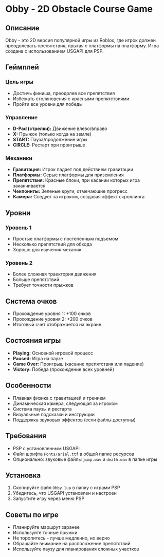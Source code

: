 # Obby - 2D Obstacle Course Game

## Описание

Obby - это 2D версия популярной игры из Roblox, где игрок должен преодолевать препятствия, прыгая с платформы на платформу. Игра создана с использованием USGAPI для PSP.

## Геймплей

### Цель игры

-   Достичь финиша, преодолев все препятствия
-   Избежать столкновения с красными препятствиями
-   Пройти все уровни для победы

### Управление

-   **D-Pad (стрелки):** Движение влево/вправо
-   **X:** Прыжок (только когда на земле)
-   **START:** Пауза/продолжение игры
-   **CIRCLE:** Рестарт при проигрыше

### Механики

-   **Гравитация:** Игрок падает под действием гравитации
-   **Платформы:** Серые платформы для приземления
-   **Препятствия:** Красные блоки, при касании которых игра заканчивается
-   **Чекпоинты:** Зеленые круги, отмечающие прогресс
-   **Камера:** Следует за игроком, создавая эффект скроллинга

## Уровни

### Уровень 1

-   Простые платформы с постепенным подъемом
-   Несколько препятствий для обхода
-   Хорошо для изучения механик

### Уровень 2

-   Более сложная траектория движения
-   Больше препятствий
-   Требует точности прыжков

## Система очков

-   Прохождение уровня 1: +100 очков
-   Прохождение уровня 2: +200 очков
-   Итоговый счет отображается на экране

## Состояния игры

-   **Playing:** Основной игровой процесс
-   **Paused:** Игра на паузе
-   **Game Over:** Проигрыш (касание препятствия или падение)
-   **Victory:** Победа (прохождение всех уровней)

## Особенности

-   Плавная физика с гравитацией и трением
-   Динамическая камера, следующая за игроком
-   Система паузы и рестарта
-   Визуальные подсказки и инструкции
-   Поддержка звуковых эффектов (если файлы доступны)

## Требования

-   PSP с установленным USGAPI
-   Файл шрифта `Fonts/arial.ttf` в общей папке ресурсов
-   Опционально: звуковые файлы `jump.wav` и `death.wav` в папке игры

## Установка

1. Скопируйте файл `Obby.lua` в папку с играми PSP
2. Убедитесь, что USGAPI установлен и настроен
3. Запустите игру через меню PSP

## Советы по игре

-   Планируйте маршрут заранее
-   Используйте точные прыжки
-   Не торопитесь - лучше медленно, но верно
-   Обращайте внимание на расположение препятствий
-   Используйте паузу для планирования сложных участков
